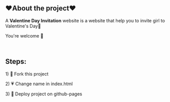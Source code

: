 <h2>❤️About the project❤️</h2>

  <p>A <b>Valentine Day Invitation</b> website is a website that help you to invite girl to Valentine's Day💓</p>
  <p>You're welcome 💝</p>

  <br>

<h2>Steps: </h2>
1) 💓 Fork this project</p>
2) 💗 Change name in index.html</p>
3) 💝 Deploy project on github-pages</p>
